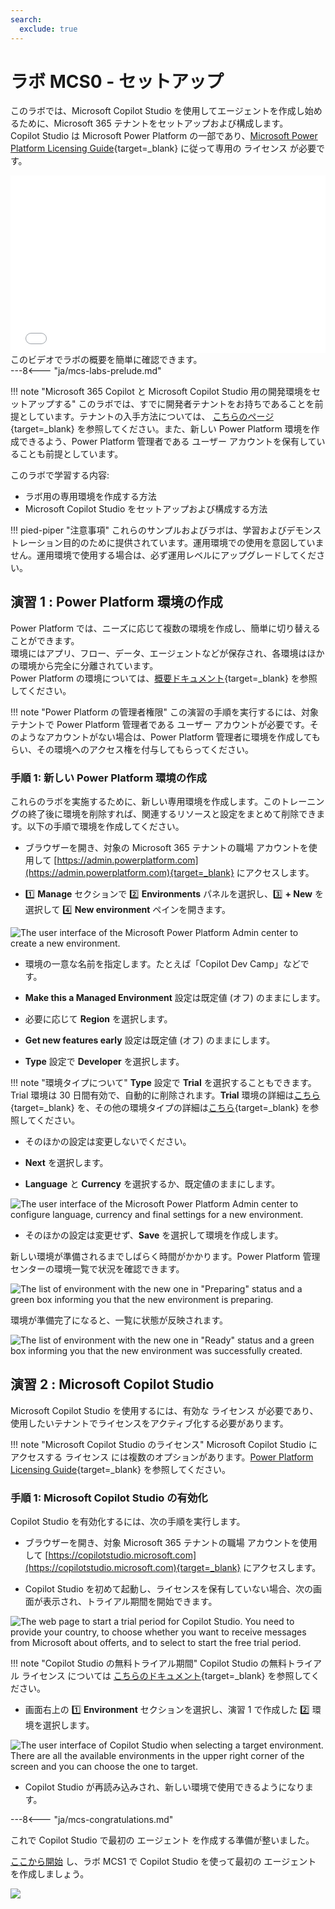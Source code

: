 ```yaml
---
search:
  exclude: true
---
```

# ラボ MCS0 - セットアップ

このラボでは、Microsoft Copilot Studio を使用してエージェントを作成し始めるために、Microsoft 365 テナントをセットアップおよび構成します。  
Copilot Studio は Microsoft Power Platform の一部であり、[Microsoft Power Platform Licensing Guide](https://go.microsoft.com/fwlink/?linkid=2085130){target=_blank} に従って専用の ライセンス が必要です。

<div class="lab-intro-video">
    <div style="flex: 1; min-width: 0;">
        <iframe  src="//www.youtube.com/embed/RF9RBhPp6v8" frameborder="0" allowfullscreen style="width: 100%; aspect-ratio: 16/9;">          
        </iframe>
          <div>このビデオでラボの概要を簡単に確認できます。</div>
    </div>
    <div style="flex: 1; min-width: 0;">
   ---8<--- "ja/mcs-labs-prelude.md"
    </div>
</div>

!!! note "Microsoft 365 Copilot と Microsoft Copilot Studio 用の開発環境をセットアップする"
    このラボでは、すでに開発者テナントをお持ちであることを前提としています。テナントの入手方法については、
    [こちらのページ](https://learn.microsoft.com/en-us/microsoft-365-copilot/extensibility/prerequisites){target=_blank} を参照してください。また、新しい Power Platform 環境を作成できるよう、Power Platform 管理者である ユーザー アカウントを保有していることも前提としています。

このラボで学習する内容:

- ラボ用の専用環境を作成する方法
- Microsoft Copilot Studio をセットアップおよび構成する方法

!!! pied-piper "注意事項"
    これらのサンプルおよびラボは、学習およびデモンストレーション目的のために提供されています。運用環境での使用を意図していません。運用環境で使用する場合は、必ず運用レベルにアップグレードしてください。

## 演習 1 : Power Platform 環境の作成

Power Platform では、ニーズに応じて複数の環境を作成し、簡単に切り替えることができます。  
環境にはアプリ、フロー、データ、エージェントなどが保存され、各環境はほかの環境から完全に分離されています。  
Power Platform の環境については、[概要ドキュメント](https://learn.microsoft.com/en-us/power-platform/admin/environments-overview){target=_blank} を参照してください。

!!! note "Power Platform の管理者権限"
    この演習の手順を実行するには、対象テナントで Power Platform 管理者である ユーザー アカウントが必要です。そのようなアカウントがない場合は、Power Platform 管理者に環境を作成してもらい、その環境へのアクセス権を付与してもらってください。

### 手順 1: 新しい Power Platform 環境の作成

これらのラボを実施するために、新しい専用環境を作成します。このトレーニングの終了後に環境を削除すれば、関連するリソースと設定をまとめて削除できます。以下の手順で環境を作成してください。

- ブラウザーを開き、対象の Microsoft 365 テナントの職場 アカウントを使用して [https://admin.powerplatform.com](https://admin.powerplatform.com){target=_blank} にアクセスします。

- 1️⃣ **Manage** セクションで 2️⃣ **Environments** パネルを選択し、3️⃣ **+ New** を選択して 4️⃣ **New environment** ペインを開きます。

![The user interface of the Microsoft Power Platform Admin center to create a new environment.](../../../assets/images/make/copilot-studio-00/new-environment-01.png)

- 環境の一意な名前を指定します。たとえば「Copilot Dev Camp」などです。

- **Make this a Managed Environment** 設定は既定値 (オフ) のままにします。

- 必要に応じて **Region** を選択します。

- **Get new features early** 設定は既定値 (オフ) のままにします。

- **Type** 設定で **Developer** を選択します。

!!! note "環境タイプについて"
    **Type** 設定で **Trial** を選択することもできます。Trial 環境は 30 日間有効で、自動的に削除されます。**Trial** 環境の詳細は[こちら](https://learn.microsoft.com/en-gb/microsoft-copilot-studio/environments-first-run-experience#trial-environments){target=_blank} を、その他の環境タイプの詳細は[こちら](https://learn.microsoft.com/en-us/power-platform/admin/environments-overview#power-platform-environment-types){target=_blank} を参照してください。

- そのほかの設定は変更しないでください。

- **Next** を選択します。

- **Language** と **Currency** を選択するか、既定値のままにします。

![The user interface of the Microsoft Power Platform Admin center to configure language, currency and final settings for a new environment.](../../../assets/images/make/copilot-studio-00/new-environment-02.png)

- そのほかの設定は変更せず、**Save** を選択して環境を作成します。

新しい環境が準備されるまでしばらく時間がかかります。Power Platform 管理センターの環境一覧で状況を確認できます。

![The list of environment with the new one in "Preparing" status and a green box informing you that the new environment is preparing.](../../../assets/images/make/copilot-studio-00/new-environment-03.png)

環境が準備完了になると、一覧に状態が反映されます。

![The list of environment with the new one in "Ready" status and a green box informing you that the new environment was successfully created.](../../../assets/images/make/copilot-studio-00/new-environment-04.png)

<cc-end-step lab="mcs0" exercise="1" step="1" />

## 演習 2 : Microsoft Copilot Studio

Microsoft Copilot Studio を使用するには、有効な ライセンス が必要であり、使用したいテナントでライセンスをアクティブ化する必要があります。

!!! note "Microsoft Copilot Studio のライセンス"
    Microsoft Copilot Studio にアクセスする ライセンス には複数のオプションがあります。[Power Platform Licensing Guide](https://go.microsoft.com/fwlink/?LinkId=2085130){target=_blank} を参照してください。

### 手順 1: Microsoft Copilot Studio の有効化

Copilot Studio を有効化するには、次の手順を実行します。

- ブラウザーを開き、対象 Microsoft 365 テナントの職場 アカウントを使用して [https://copilotstudio.microsoft.com](https://copilotstudio.microsoft.com){target=_blank} にアクセスします。

- Copilot Studio を初めて起動し、ライセンスを保有していない場合、次の画面が表示され、トライアル期間を開始できます。

![The web page to start a trial period for Copilot Studio. You need to provide your country, to choose whether you want to receive messages from Microsoft about offerts, and to select to start the free trial period.](../../../assets/images/make/copilot-studio-00/mcs-trial-01.png)

!!! note "Copilot Studio の無料トライアル期間"
    Copilot Studio の無料トライアル ライセンス については
    [こちらのドキュメント](https://learn.microsoft.com/en-us/microsoft-copilot-studio/sign-up-individual){target=_blank} を参照してください。

- 画面右上の 1️⃣ **Environment** セクションを選択し、演習 1 で作成した 2️⃣ 環境を選択します。

![The user interface of Copilot Studio when selecting a target environment. There are all the available environments in the upper right corner of the screen and you can choose the one to target.](../../../assets/images/make/copilot-studio-00/new-environment-05.png)

- Copilot Studio が再読み込みされ、新しい環境で使用できるようになります。

<cc-end-step lab="mcs0" exercise="2" step="1" />

---8<--- "ja/mcs-congratulations.md"

これで Copilot Studio で最初の エージェント を作成する準備が整いました。 

<a href="../01-first-agent">ここから開始</a> し、ラボ MCS1 で Copilot Studio を使って最初の エージェント を作成しましょう。  
<cc-next />

<img src="https://m365-visitor-stats.azurewebsites.net/copilot-camp/make/copilot-studio/00-prerequisites" />